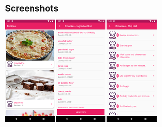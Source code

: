 # Screenshots
<img src="https://raw.githubusercontent.com/csovan/recipe/master/screenshots/screenshot-1.png" width="32%"> <img src="https://raw.githubusercontent.com/csovan/recipe/master/screenshots/screenshot-2.png" width="32%"> <img src="https://raw.githubusercontent.com/csovan/recipe/master/screenshots/screenshot-3.png" width="32%">
